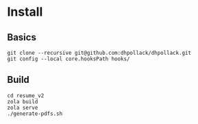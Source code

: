 # Install

## Basics

```
git clone --recursive git@github.com:dhpollack/dhpollack.git 
git config --local core.hooksPath hooks/
```

## Build

```
cd resume_v2
zola build
zola serve
./generate-pdfs.sh
```
